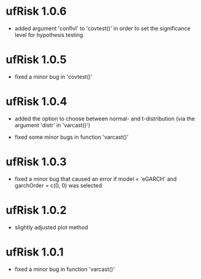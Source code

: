 # ufRisk 1.0.6

* added argument 'conflvl' to 'covtest()' in order to set the significance 
  level for hypothesis testing

# ufRisk 1.0.5

* fixed a minor bug in 'covtest()'

# ufRisk 1.0.4

* added the option to choose between normal- and t-distribution (via the 
  argument 'distr' in 'varcast()')
  
* fixed some minor bugs in function 'varcast()'

# ufRisk 1.0.3

* fixed a minor bug that caused an error if model = 'eGARCH' and 
  garchOrder = c(0, 0) was selected

# ufRisk 1.0.2

* slightly adjusted plot method

# ufRisk 1.0.1

* fixed a minor bug in function 'varcast()'
